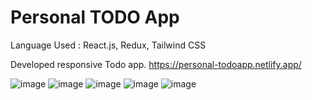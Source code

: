 # Personal TODO App 
Language Used : React.js, Redux, Tailwind CSS

Developed responsive Todo app.
https://personal-todoapp.netlify.app/

![image](https://github.com/user-attachments/assets/3bfafc5e-13a5-4a9c-a32a-c1dc3030033c)
![image](https://github.com/user-attachments/assets/0a608081-ddcf-45ed-8ce3-11adb8c037b7)
![image](https://github.com/user-attachments/assets/558a14a2-d1db-4cd9-91b2-ede4bdbf8911)
![image](https://github.com/user-attachments/assets/22e4f285-e801-4aac-be1c-477690295ce9)
![image](https://github.com/user-attachments/assets/3172bd0c-aee5-495e-9c20-908c55f4f3b0)





